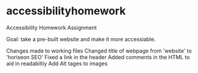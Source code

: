 # accessibilityhomework

Accessibility Homework Assignment

Goal: take a pre-built website and make it more accessiable.

Changes made to working files
Changed title of webpage from 'website' to 'horiseon SEO'
Fixed a link in the header
Added comments in the HTML to aid in readabiltiy
Add Alt tages to images


